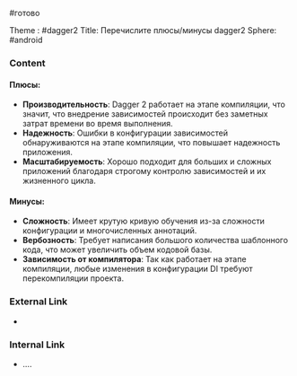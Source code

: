 #готово 

Theme : #dagger2
Title: Перечислите плюсы/минусы dagger2
Sphere: #android 

### Content

#### Плюсы:

- **Производительность**: Dagger 2 работает на этапе компиляции, что значит, что внедрение зависимостей происходит без заметных затрат времени во время выполнения.
- **Надежность**: Ошибки в конфигурации зависимостей обнаруживаются на этапе компиляции, что повышает надежность приложения.
- **Масштабируемость**: Хорошо подходит для больших и сложных приложений благодаря строгому контролю зависимостей и их жизненного цикла.

#### Минусы:

- **Сложность**: Имеет крутую кривую обучения из-за сложности конфигурации и многочисленных аннотаций.
- **Вербозность**: Требует написания большого количества шаблонного кода, что может увеличить объем кодовой базы.
- **Зависимость от компилятора**: Так как работает на этапе компиляции, любые изменения в конфигурации DI требуют перекомпиляции проекта.

### External Link

- 

### Internal Link

- ....